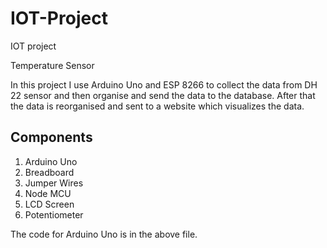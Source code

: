 # IOT-Project
IOT project

Temperature Sensor 

In this project I use Arduino Uno and ESP 8266 to collect the data from DH 22 sensor and then organise and send the data to the database.
After that the data is reorganised and sent to a website which visualizes the data.

Components 
--------------
1. Arduino Uno
2. Breadboard
3. Jumper Wires
4. Node MCU
5. LCD Screen 
6. Potentiometer

The code for Arduino Uno is in the above file.
